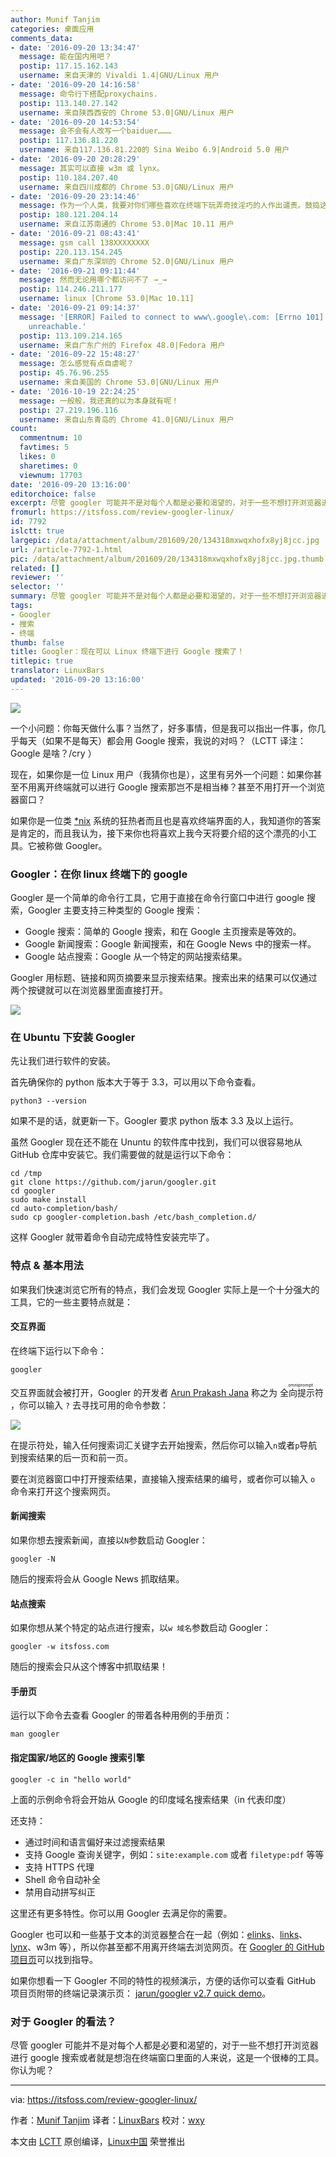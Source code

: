 ```yaml
---
author: Munif Tanjim
categories: 桌面应用
comments_data:
- date: '2016-09-20 13:34:47'
  message: 能在国内用吧？
  postip: 117.15.162.143
  username: 来自天津的 Vivaldi 1.4|GNU/Linux 用户
- date: '2016-09-20 14:16:58'
  message: 命令行下搭配proxychains.
  postip: 113.140.27.142
  username: 来自陕西西安的 Chrome 53.0|GNU/Linux 用户
- date: '2016-09-20 14:53:54'
  message: 会不会有人改写一个baiduer………
  postip: 117.136.81.220
  username: 来自117.136.81.220的 Sina Weibo 6.9|Android 5.0 用户
- date: '2016-09-20 20:28:29'
  message: 其实可以直接 w3m 或 lynx。
  postip: 110.184.207.40
  username: 来自四川成都的 Chrome 53.0|GNU/Linux 用户
- date: '2016-09-20 23:14:46'
  message: 作为一个人类，我要对你们哪些喜欢在终端下玩弄奇技淫巧的人作出谴责。鼓捣这些反人类的东西是拖社会主义的建设的后腿！在终端中google比你随手拿起手机google一下速度快么？程序员已经到了android手机删了gui用终端打电话的地步了吗？
  postip: 180.121.204.14
  username: 来自江苏南通的 Chrome 53.0|Mac 10.11 用户
- date: '2016-09-21 08:43:41'
  message: gsm call 138XXXXXXXX
  postip: 220.113.154.245
  username: 来自广东深圳的 Chrome 52.0|GNU/Linux 用户
- date: '2016-09-21 09:11:44'
  message: 然而无论用哪个都访问不了 →_→
  postip: 114.246.211.177
  username: linux [Chrome 53.0|Mac 10.11]
- date: '2016-09-21 09:14:37'
  message: '[ERROR] Failed to connect to www\.google\.com: [Errno 101] Network is
    unreachable.'
  postip: 113.109.214.165
  username: 来自广东广州的 Firefox 48.0|Fedora 用户
- date: '2016-09-22 15:48:27'
  message: 怎么感觉有点自虐呢？
  postip: 45.76.96.255
  username: 来自美国的 Chrome 53.0|GNU/Linux 用户
- date: '2016-10-19 22:24:25'
  message: 一般般，我还真的以为本身就有呢！
  postip: 27.219.196.116
  username: 来自山东青岛的 Chrome 41.0|GNU/Linux 用户
count:
  commentnum: 10
  favtimes: 5
  likes: 0
  sharetimes: 0
  viewnum: 17703
date: '2016-09-20 13:16:00'
editorchoice: false
excerpt: 尽管 googler 可能并不是对每个人都是必要和渴望的，对于一些不想打开浏览器进行 google 搜索或者就是想泡在终端窗口里面的人来说，这是一个很棒的工具。
fromurl: https://itsfoss.com/review-googler-linux/
id: 7792
islctt: true
largepic: /data/attachment/album/201609/20/134318mxwqxhofx8yj8jcc.jpg
url: /article-7792-1.html
pic: /data/attachment/album/201609/20/134318mxwqxhofx8yj8jcc.jpg.thumb.jpg
related: []
reviewer: ''
selector: ''
summary: 尽管 googler 可能并不是对每个人都是必要和渴望的，对于一些不想打开浏览器进行 google 搜索或者就是想泡在终端窗口里面的人来说，这是一个很棒的工具。
tags:
- Googler
- 搜索
- 终端
thumb: false
title: Googler：现在可以 Linux 终端下进行 Google 搜索了！
titlepic: true
translator: LinuxBars
updated: '2016-09-20 13:16:00'
---
```


![](/data/attachment/album/201609/20/134318mxwqxhofx8yj8jcc.jpg)


一个小问题：你每天做什么事？当然了，好多事情，但是我可以指出一件事，你几乎每天（如果不是每天）都会用 Google 搜索，我说的对吗？（LCTT 译注：Google 是啥？/cry ）


现在，如果你是一位 Linux 用户（我猜你也是），这里有另外一个问题：如果你甚至不用离开终端就可以进行 Google 搜索那岂不是相当棒？甚至不用打开一个浏览器窗口？


如果你是一位类 [\*nix](https://en.wikipedia.org/wiki/Unix-like) 系统的狂热者而且也是喜欢终端界面的人，我知道你的答案是肯定的，而且我认为，接下来你也将喜欢上我今天将要介绍的这个漂亮的小工具。它被称做 Googler。


### Googler：在你 linux 终端下的 google


Googler 是一个简单的命令行工具，它用于直接在命令行窗口中进行 google 搜索，Googler 主要支持三种类型的 Google 搜索：


* Google 搜索：简单的 Google 搜索，和在 Google 主页搜索是等效的。
* Google 新闻搜索：Google 新闻搜索，和在 Google News 中的搜索一样。
* Google 站点搜索：Google 从一个特定的网站搜索结果。


Googler 用标题、链接和网页摘要来显示搜索结果。搜索出来的结果可以仅通过两个按键就可以在浏览器里面直接打开。


![](/data/attachment/album/201609/20/134338rz5ei8is5x5a5lme.png)


### 在 Ubuntu 下安装 Googler


先让我们进行软件的安装。


首先确保你的 python 版本大于等于 3.3，可以用以下命令查看。



```
python3 --version

```

如果不是的话，就更新一下。Googler 要求 python 版本 3.3 及以上运行。


虽然 Googler 现在还不能在 Ununtu 的软件库中找到，我们可以很容易地从 GitHub 仓库中安装它。我们需要做的就是运行以下命令：



```
cd /tmp
git clone https://github.com/jarun/googler.git
cd googler
sudo make install
cd auto-completion/bash/
sudo cp googler-completion.bash /etc/bash_completion.d/

```

这样 Googler 就带着命令自动完成特性安装完毕了。


### 特点 & 基本用法


如果我们快速浏览它所有的特点，我们会发现 Googler 实际上是一个十分强大的工具，它的一些主要特点就是：


#### 交互界面


在终端下运行以下命令：



```
googler

```

交互界面就会被打开，Googler 的开发者 [Arun Prakash Jana](https://github.com/jarun) 称之为<ruby> 全向提示符 <rp>  （ </rp> <rt>  omniprompt </rt> <rp>  ） </rp></ruby>，你可以输入 `?` 去寻找可用的命令参数：


![](/data/attachment/album/201609/20/134349pqc54iiij7zg0i9s.png)


在提示符处，输入任何搜索词汇关键字去开始搜索，然后你可以输入`n`或者`p`导航到搜索结果的后一页和前一页。


要在浏览器窗口中打开搜索结果，直接输入搜索结果的编号，或者你可以输入 `o` 命令来打开这个搜索网页。


#### 新闻搜索


如果你想去搜索新闻，直接以`N`参数启动 Googler：



```
googler -N

```

随后的搜索将会从 Google News 抓取结果。


#### 站点搜索


如果你想从某个特定的站点进行搜索，以`w 域名`参数启动 Googler：



```
googler -w itsfoss.com

```

随后的搜索会只从这个博客中抓取结果！


#### 手册页


运行以下命令去查看 Googler 的带着各种用例的手册页：



```
man googler

```

#### 指定国家/地区的 Google 搜索引擎



```
googler -c in "hello world"

```

上面的示例命令将会开始从 Google 的印度域名搜索结果（in 代表印度）


还支持：


* 通过时间和语言偏好来过滤搜索结果
* 支持 Google 查询关键字，例如：`site:example.com` 或者 `filetype:pdf` 等等
* 支持 HTTPS 代理
* Shell 命令自动补全
* 禁用自动拼写纠正


这里还有更多特性。你可以用 Googler 去满足你的需要。


Googler 也可以和一些基于文本的浏览器整合在一起（例如：[elinks](http://elinks.or.cz/)、[links](http://links.twibright.com/)、[lynx](http://lynx.browser.org/)、w3m 等），所以你甚至都不用离开终端去浏览网页。在 [Googler 的 GitHub 项目页](https://github.com/jarun/googler#faq)可以找到指导。


如果你想看一下 Googler 不同的特性的视频演示，方便的话你可以查看 GitHub 项目页附带的终端记录演示页： [jarun/googler v2.7 quick demo](https://asciinema.org/a/85019)。


### 对于 Googler 的看法？


尽管 googler 可能并不是对每个人都是必要和渴望的，对于一些不想打开浏览器进行 google 搜索或者就是想泡在终端窗口里面的人来说，这是一个很棒的工具。你认为呢？




---


via: <https://itsfoss.com/review-googler-linux/>


作者：[Munif Tanjim](https://itsfoss.com/author/munif/) 译者：[LinuxBars](https://github.com/LinuxBars) 校对：[wxy](https://github.com/wxy)


本文由 [LCTT](https://github.com/LCTT/TranslateProject) 原创编译，[Linux中国](https://linux.cn/) 荣誉推出